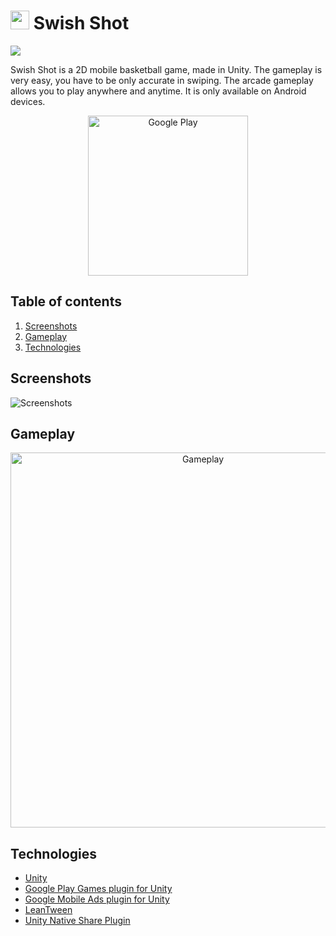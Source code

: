 # <img src="https://szaredko.com/swish-shot/images/ggame-icon.png" width="30"> Swish Shot
![](https://szaredko.com/swish-shot/images/feature-graphic.png)
 
Swish Shot is a 2D mobile basketball game, made in Unity. The gameplay is very easy, you have to be only accurate in swiping.
The arcade gameplay allows you to play anywhere and anytime. It is only available on Android devices.

<p align="center">
  <a href="https://play.google.com/store/apps/details?id=com.szaredko.basketball">
    <img src="https://play.google.com/intl/en_us/badges/static/images/badges/en_badge_web_generic.png" alt="Google Play" width="256">
  </a>
</p>

## Table of contents
1. [Screenshots](#screenshots)
2. [Gameplay](#gameplay)
3. [Technologies](#technologies)

## Screenshots
![Screenshots](https://szaredko.com/swish-shot/images/screenshots.jpg)

## Gameplay
<p align="center">
  <img src="https://github.com/Szaroslav/swish-shot/blob/master/Screenshots/gameplay.gif" alt="Gameplay" height="600">
</p>

## Technologies
* [Unity](https://unity.com/)
* [Google Play Games plugin for Unity](https://github.com/playgameservices/play-games-plugin-for-unity)
* [Google Mobile Ads plugin for Unity](https://github.com/googleads/googleads-mobile-unity)
* [LeanTween](https://assetstore.unity.com/packages/tools/animation/leantween-3595)
* [Unity Native Share Plugin](https://github.com/yasirkula/UnityNativeShare)
